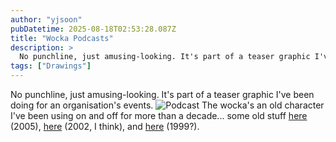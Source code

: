 ```yaml
---
author: "yjsoon"
pubDatetime: 2025-08-18T02:53:28.087Z
title: "Wocka Podcasts"
description: >
  No punchline, just amusing-looking. It's part of a teaser graphic I've been doing for an organisation's events. The wocka's an old character I've b...
tags: ["Drawings"]
---
```






No punchline, just amusing-looking. It's part of a teaser graphic I've been doing for an organisation's events. ![Podcast](http://yjblog.stupidchicken.com/wp-content/uploads/2006/06/podcast.png) The wocka's an old character I've been using on and off for more than a decade... some old stuff [here](http://yjblog.stupidchicken.com/archives/2005/02/06/space-chicken) (2005), [here](http://yjblog.stupidchicken.com/drawings/wock-painting-large.jpg) (2002, I think), and [here](http://yjblog.stupidchicken.com/drawings/wockgun.gif) (1999?).